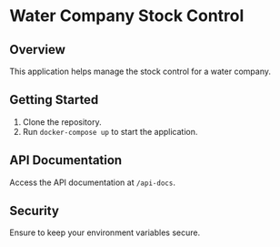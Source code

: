 
# Water Company Stock Control

## Overview

This application helps manage the stock control for a water company.

## Getting Started

1. Clone the repository.
2. Run `docker-compose up` to start the application.

## API Documentation

Access the API documentation at `/api-docs`.

## Security

Ensure to keep your environment variables secure.
